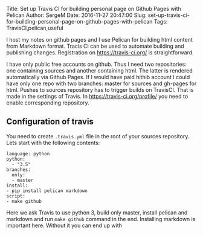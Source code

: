 Title: Set up Travis CI for building personal page on Github Pages with Pelican
Author: SergeM
Date: 2016-11-27 20:47:00
Slug: set-up-travis-ci-for-building-personal-page-on-github-pages-with-pelican
Tags: TravisCI,pelican,useful

I host my notes on github pages and I use Pelican for building html content from Markdown format. Tracis CI can be used to automate building and publishing changes. 
Registration on https://travis-ci.org/ is straightforward.

I have only public free accounts on github.  Thus I need two repositories: one containing sources and another containing html. The latter is rendered automatically via Github Pages. If I would have paid hithib account I could have only one repo with two branches: master for sources and gh-pages for html. 
Pushes to sources repository has to trigger builds on TravisCI. That is made in the settings of Travis. In https://travis-ci.org/profile/<your name> you need to enable corresponding repository.

## Configuration of travis
You need to create `.travis.yml` file in the root of your sources repository. Lets start with the following contents:
```
language: python
python:
  - "3.5"
branches:
  only:
  - master
install:
- pip install pelican markdown
script:
- make github
```

Here we ask Travis to use python 3, build only master, install pelican and markdown and run `make github` command in the end.
Installing markdown is important here. Without it you can end up with 
